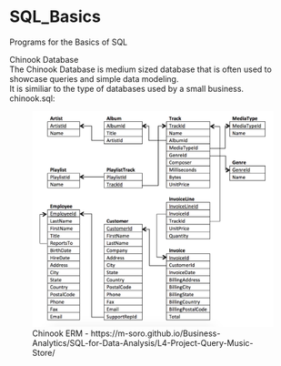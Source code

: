 # SQL_Basics
Programs for the Basics of SQL

Chinook Database<br>
The Chinook Database is medium sized database that is often used to showcase queries and simple data modeling.  
It is similiar to the type of databases used by a small business.<br>
chinook.sql:<br>
<figure>
    <img src='./images/chinook_erm.png'>
    <figcaption>Chinook ERM - https://m-soro.github.io/Business-Analytics/SQL-for-Data-Analysis/L4-Project-Query-Music-Store/</figcaption>
</figure>
